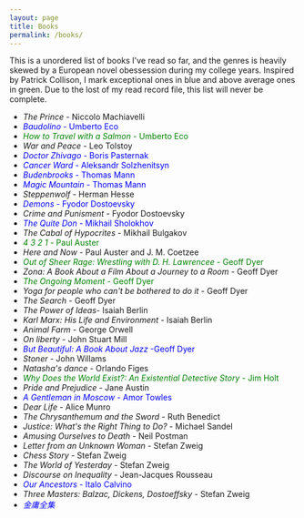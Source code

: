 ```yaml
---
layout: page
title: Books
permalink: /books/
---
```

 
 This is a unordered list of books I've read so far, and the genres is heavily skewed by a European novel obessession during my college years. Inspired by Patrick Collison, I mark exceptional ones in blue and above average ones in green. Due to the lost of my read record file, this list will never be complete.
 - *The Prince* - Niccolo Machiavelli
 - <span style="color: blue;">*Baudolino* - Umberto Eco</span>
 - <span style="color: green;">*How to Travel with a Salmon* - Umberto Eco</span>
 - *War and Peace* - Leo Tolstoy
 - <span style="color: blue;">*Doctor Zhivago* - Boris Pasternak</span>
 - <span style="color: blue;">*Cancer Ward* - Aleksandr Solzhenitsyn</span>
 - <span style="color: blue;">*Budenbrooks* - Thomas Mann</span>
 - <span style="color: blue;">*Magic Mountain* - Thomas Mann</span>
 - *Steppenwolf* - Herman Hesse
 - <span style="color: blue;">*Demons* - Fyodor Dostoevsky</span>
 - *Crime and Punisment* - Fyodor Dostoevsky
 - <span style="color: blue;">*The Quite Don* - Mikhail Sholokhov</span>
 - *The Cabal of Hypocrites* - Mikhail Bulgakov
 - <span style="color: green;">*4 3 2 1* - Paul Auster</span>
 - *Here and Now* - Paul Auster and J. M. Coetzee
 - <span style="color: green;">*Out of Sheer Rage: Wrestling with D. H. Lawrencee* - Geoff Dyer</span>
 - *Zona: A Book About a Film About a Journey to a Room* - Geoff Dyer
 - <span style="color: green;">*The Ongoing Moment* - Geoff Dyer</span>
 - *Yoga for people who can't be bothered to do it* - Geoff Dyer
 - *The Search* - Geoff Dyer
 - *The Power of Ideas*- Isaiah Berlin
 - *Karl Marx: His Life and Environment* - Isaiah Berlin
 - *Animal Farm* - George Orwell
 - *On liberty* - John Stuart Mill
 - <span style="color: blue;">*But Beautiful: A Book About Jazz* -Geoff Dyer</span>
 - *Stoner* - John Willams
 - *Natasha's dance* - Orlando Figes
 - <span style="color: green;">*Why Does the World Exist?: An Existential Detective Story* - Jim Holt</span>
 - *Pride and Prejudice* - Jane Austin
 - <span style="color: blue;">*A Gentleman in Moscow* - Amor Towles</span>
 - *Dear Life* - Alice Munro
 - *The Chrysanthemum and the Sword* - Ruth Benedict
 - *Justice: What's the Right Thing to Do?* - Michael Sandel
 - *Amusing Ourselves to Death* - Neil Postman
 - *Letter from an Unknown Woman* - Stefan Zweig
 - *Chess Story* - Stefan Zweig
 - *The World of Yesterday* - Stefan Zweig
 - *Discourse on Inequality* - Jean-Jacques Rousseau
 - <span style="color: blue;">*Our Ancestors* - Italo Calvino</span>
 - *Three Masters: Balzac, Dickens, Dostoeffsky* - Stefan Zweig
 - <span style="color: blue;">*金庸全集*</span>


